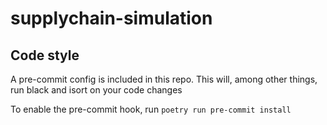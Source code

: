 # supplychain-simulation

## Code style
A pre-commit config is included in this repo.
This will, among other things, run black and isort on your code changes

To enable the pre-commit hook, run `poetry run pre-commit install`
